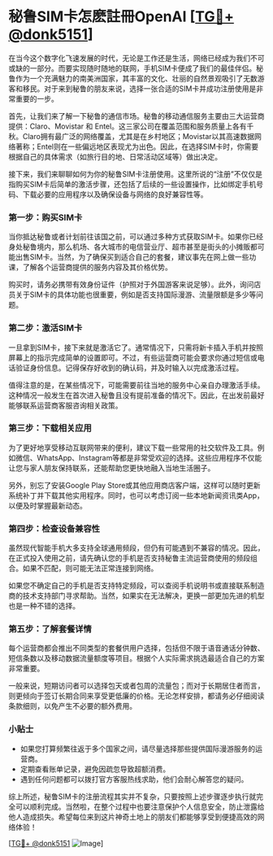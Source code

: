# 秘鲁SIM卡怎麽註冊OpenAI [[TG💪+ @donk5151](https://t.me/s/donk5151)]

在当今这个数字化飞速发展的时代，无论是工作还是生活，网络已经成为我们不可或缺的一部分。而要实现随时随地的联网，手机SIM卡便成了我们的最佳伴侣。秘鲁作为一个充满魅力的南美洲国家，其丰富的文化、壮丽的自然景观吸引了无数游客和移民。对于来到秘鲁的朋友来说，选择一张合适的SIM卡并成功注册使用是非常重要的一步。

首先，让我们来了解一下秘鲁的通信市场。秘鲁的移动通信服务主要由三大运营商提供：Claro、Movistar 和 Entel。这三家公司在覆盖范围和服务质量上各有千秋。Claro拥有最广泛的网络覆盖，尤其是在乡村地区；Movistar以其高速数据网络著称；Entel则在一些偏远地区表现尤为出色。因此，在选择SIM卡时，你需要根据自己的具体需求（如旅行目的地、日常活动区域等）做出决定。

接下来，我们来聊聊如何为你的秘鲁SIM卡注册使用。这里所说的“注册”不仅仅是指购买SIM卡后简单的激活步骤，还包括了后续的一些设置操作，比如绑定手机号码、下载必要的应用程序以及确保设备与网络的良好兼容性等。

### 第一步：购买SIM卡

当你抵达秘鲁或者计划前往该国之前，可以通过多种方式获取SIM卡。如果你已经身处秘鲁境内，那么机场、各大城市的电信营业厅、超市甚至是街头的小摊贩都可能出售SIM卡。当然，为了确保买到适合自己的套餐，建议事先在网上做一些功课，了解各个运营商提供的服务内容及其价格优势。

购买时，请务必携带有效身份证件（护照对于外国游客来说足够）。此外，询问店员关于SIM卡的具体功能也很重要，例如是否支持国际漫游、流量限额是多少等问题。

### 第二步：激活SIM卡

一旦拿到SIM卡，接下来就是激活它了。通常情况下，只需将新卡插入手机并按照屏幕上的指示完成简单的设置即可。不过，有些运营商可能会要求你通过短信或电话验证身份信息。记得保存好收到的确认码，并及时输入以完成激活过程。

值得注意的是，在某些情况下，可能需要前往当地的服务中心亲自办理激活手续。这种情况一般发生在首次进入秘鲁且没有提前准备的情况下。因此，在出发前最好能够联系运营商客服咨询相关政策。

### 第三步：下载相关应用

为了更好地享受移动互联网带来的便利，建议下载一些常用的社交软件及工具。例如微信、WhatsApp、Instagram等都是非常受欢迎的选择。这些应用程序不仅能让您与家人朋友保持联系，还能帮助您更快地融入当地生活圈子。

另外，别忘了安装Google Play Store或其他应用商店客户端，这样可以随时更新系统补丁并下载其他实用程序。同时，也可以考虑订阅一些本地新闻资讯类App，以便及时掌握最新动态。

### 第四步：检查设备兼容性

虽然现代智能手机大多支持全球通用频段，但仍有可能遇到不兼容的情况。因此，在正式投入使用之前，请先确认您的手机是否支持秘鲁主流运营商使用的频段组合。如果不匹配，则可能无法正常连接到网络。

如果您不确定自己的手机是否支持特定频段，可以查阅手机说明书或直接联系制造商的技术支持部门寻求帮助。当然，如果实在无法解决，更换一部更加先进的机型也是一种不错的选择。

### 第五步：了解套餐详情

每个运营商都会推出不同类型的套餐供用户选择，包括但不限于语音通话分钟数、短信条数以及移动数据流量额度等项目。根据个人实际需求挑选最适合自己的方案非常重要。

一般来说，短期访问者可以选择包天或者包周的流量包；而对于长期居住者而言，则更倾向于签订长期合同来享受更低廉的价格。无论怎样安排，都请务必仔细阅读条款细则，以免产生不必要的额外费用。

### 小贴士

- 如果您打算频繁往返于多个国家之间，请尽量选择那些提供国际漫游服务的运营商。
- 定期查看账单记录，避免因疏忽导致超额消费。
- 遇到任何问题都可以拨打官方客服热线求助，他们会耐心解答您的疑问。

综上所述，秘鲁SIM卡的注册流程其实并不复杂，只要按照上述步骤逐步执行就完全可以顺利完成。当然啦，在整个过程中也要注意保护个人信息安全，防止泄露给他人造成损失。希望每位来到这片神奇土地上的朋友们都能够享受到便捷高效的网络体验！

[[TG💪+ @donk5151](https://t.me/s/donk5151) ![Image](https://i.postimg.cc/rwNCRYN7/Snipaste-2025-04-30-17-27-05.png)]